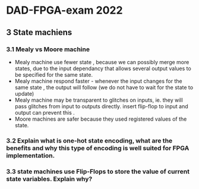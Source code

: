 # DAD-FPGA-exam 2022

## 3 State machiens 

### 3.1 Mealy vs Moore machine 
- Mealy machine use fewer state , because we can possibly merge more states, due to the input dependancy that allows several output values to be specified for the same state.
- Mealy machine respond faster - whenever the input changes for the same state , the output will follow (we do not have to wait for the state to update)
- Mealy machine may be transparent to glitches on inputs, ie. they will pass glitches from input to outputs directly.
insert flip-flop to input and output can prevent this .
- Moore machines are safer because they used registered values of the state.


### 3.2 Explain what is one-hot state encoding, what are the benefits and why this type of encoding is well suited for FPGA implementation.

### 3.3 state machines use Flip-Flops to store the value of current state variables. Explain why?


